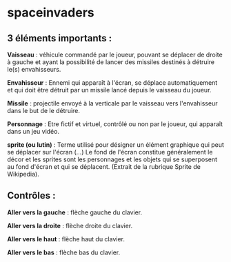 spaceinvaders
=============

3 éléments importants :
-----------------------

**Vaisseau** : véhicule commandé par le joueur, pouvant se déplacer de droite à gauche et ayant la possibilité de lancer des missiles destinés à détruire le(s) envahisseurs.

**Envahisseur** : Ennemi qui apparaît à l'écran, se déplace automatiquement et qui doit être détruit par un missile lancé depuis le vaisseau du joueur.

**Missile** : projectile envoyé à la verticale par le vaisseau vers l'envahisseur dans le but de le détruire.

**Personnage** : Etre fictif et virtuel, contrôlé ou non par le joueur, qui apparaît dans un jeu vidéo.

**sprite (ou lutin)** : Terme utilisé pour désigner un élément graphique qui peut se déplacer sur l'écran (...) Le fond de l'écran constitue généralement le décor et les sprites sont les personnages et les objets qui se superposent au fond d'écran et qui se déplacent. (Extrait de la rubrique Sprite de Wikipedia).

Contrôles :
-----------

**Aller vers la gauche** : flèche gauche du clavier.

**Aller vers la droite** : flèche droite du clavier.

**Aller vers le haut** : flèche haut du clavier.

**Aller vers le bas** : flèche bas du clavier.
